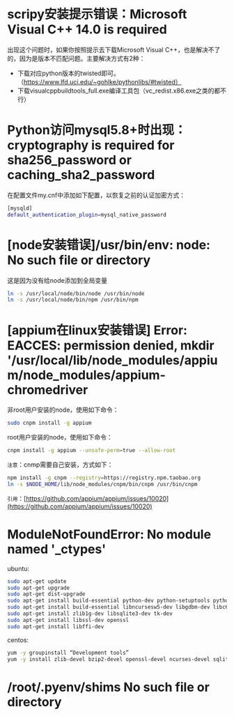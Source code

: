 # scripy安装提示错误：Microsoft Visual C++ 14.0 is required
出现这个问题时，如果你按照提示去下载Microsoft Visual C++，也是解决不了的，因为是版本不匹配问题。主要解决方式有2种：
- 下载对应python版本的twisted即可。（https://www.lfd.uci.edu/~gohlke/pythonlibs/#twisted）
- 下载visualcppbuildtools_full.exe编译工具包（vc_redist.x86.exe之类的都不行）

# Python访问mysql5.8+时出现：cryptography is required for sha256_password or caching_sha2_password
在配置文件my.cnf中添加如下配置，以恢复之前的认证加密方式：
```bash
[mysqld]
default_authentication_plugin=mysql_native_password
```


# [node安装错误]/usr/bin/env: node: No such file or directory
这是因为没有给node添加到全局变量
```bash
ln -s /usr/local/node/bin/node /usr/bin/node
ln -s /usr/local/node/bin/npm /usr/bin/npm
```

# [appium在linux安装错误] Error: EACCES: permission denied, mkdir '/usr/local/lib/node_modules/appium/node_modules/appium-chromedriver
非root用户安装的node，使用如下命令：
```bash
sudo cnpm install -g appium
```
root用户安装的node，使用如下命令：
```bash
cnpm install -g appium --unsafe-perm=true --allow-root
```
`注意`：cnmp需要自己安装，方式如下：
```bash
npm install -g cnpm --registry=https://registry.npm.taobao.org
ln -s $NODE_HOME/lib/node_modules/cnpm/bin/cnpm /usr/bin/cnpm
```
`引用`：[https://github.com/appium/appium/issues/10020](https://github.com/appium/appium/issues/10020)

# ModuleNotFoundError: No module named '_ctypes' 
ubuntu:
```bash
sudo apt-get update
sudo apt-get upgrade
sudo apt-get dist-upgrade
sudo apt-get install build-essential python-dev python-setuptools python-pip python-smbus
sudo apt-get install build-essential libncursesw5-dev libgdbm-dev libc6-dev
sudo apt-get install zlib1g-dev libsqlite3-dev tk-dev
sudo apt-get install libssl-dev openssl
sudo apt-get install libffi-dev
```

centos:
```bash
yum -y groupinstall “Development tools”
yum -y install zlib-devel bzip2-devel openssl-devel ncurses-devel sqlite-devel readline-devel tk-devel gdbm-devel db4-devel libpcap-devel xz-devel
```

# /root/.pyenv/shims No such file or directory
